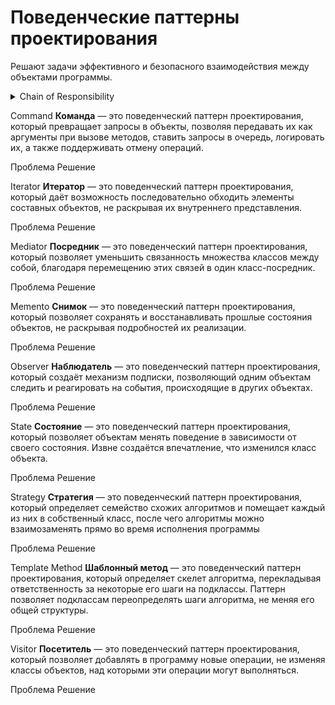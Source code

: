 # Поведенческие паттерны проектирования

Решают задачи эффективного и безопасного взаимодействия между объектами программы.

<details>
<summary>
  Chain of Responsibility
</summary>

**Цепочка обязанностей** — это поведенческий паттерн проектирования, который позволяет передавать запросы последовательно по цепочке обработчиков. Каждый последующий обработчик решает, может ли он обработать запрос сам и стоит ли передавать запрос дальше по цепи.

<details>
<summary>
  Проблема
</summary>

Мы создаем банковскую систему. И в нее поступают заявки от клиентов на различные операции. Каждая заявка должна проходить несколько этапов проверки:

- Проверка формата данных
- Проверка лимитов
- Проверка безопасности
- Проверка кредитной истории
- Финальное одобрение

Заявки поступают в класс `LoanApplication` и обрабатываются в его методе `Process()`.

```mermaid
%%{init: {'theme': 'dark', 'class': {'hideEmptyMembersBox': true}}}%%
classDiagram

class LoanApplication {
  + Process(client_data, amount, duration) String
  - ValidateFormat(client_data, amount, duration) Boolean
  - CheckLimits(amount, duration) Boolean
  - SecurityCheck(client_data) Boolean
  - CheckCreditHistory(client_data) Boolean
}
```

```pseudocode
class LoanApplication {
  function Process(application: Application) : String {
    // Проверка формата данных
    if (!this.ValidateFormat(application)) {
      return "Invalid format"
    }

    // Проверка финансовых лимитов
    if (!this.CheckLimits(application)) {
      return "Limit exceeded"
    }

    // Проверка безопасности
    if (!this.SecurityCheck(application)) {
      return "Security issues"
    }

    // Проверка кредитной истории
    if (!this.CheckCreditHistory(application)) {
      return "Poor credit history"
    }

    // Финальное одобрение
    return "Approved"
  }

  function ValidateFormat(application: Application) : Boolean {
    // Проверяет корректность заполнения полей
    return application.name != null
      and application.amount > 0
      and application.duration > 0
  }

  function CheckLimits(application: Application) : Boolean {
    // Проверяет не превышены ли лимиты
    return application.amount <= 1000000
      and application.duration <= 60
  }

  function SecurityCheck(application: Application) : Boolean {
    // Проверяет безопасность операции
    return !application.client.isBlacklisted()
      and !application.hasFraudIndicators()
  }

  function CheckCreditHistory(application: Application) : Boolean {
    // Проверяет кредитную историю клиента
    return application.client.creditScore >= 650
      and application.client.hasNoDelinquencies()
  }
}
```

Если реализовать всё в одном классе, получится огромный метод с множеством условий. При добавлении новых проверок придется модифицировать существующий код, нарушая принцип открытости/закрытости.

Такой подход сложно поддерживать и расширять.

</details>

<details>
<summary>
  Решение
</summary>

Паттерн Цепочка обязанностей предлагает превратить отдельные поведения в объекты-обработчики. Каждый обработчик содержит метод для выполнения одной конкретной проверки. Данные для таких проверок будут передаваться в метод через параметры. Вместо монолитного метода `Process()` мы создаем отдельные обработчики с методом `Handle()`.

```mermaid
%%{init: {'theme': 'dark', 'class': {'hideEmptyMembersBox': true}}}%%
classDiagram

class FormatHandler {
  + Handle(application: Application) Result
}

class LimitHandler {
  + Handle(application: Application) Result
}

class SecurityHandler {
  + Handle(application: Application) Result
}
```

Обработчики объединяются в цепочку, где каждый имеет ссылку на следующего в последовательности. Это позволяет обработчику выполнить собственную логику над запросом
и при необходимости передать запрос следующему звену цепи. Длина цепочки легко масштабируется. Обработчик может прервать передачу запроса дальше, что дает гибкость в некоторых сценариях.

Создадим абстрактный класс LoanHandler, который будет содержать общую логику для всех обработчиков, включая методы и поле-ссылку `next` на следующий обработчик:

```mermaid
%%{init: {'theme': 'dark', 'class': {'hideEmptyMembersBox': true}}}%%
classDiagram

class LoanHandler {
  <<abstract>>
  - next: LoanHandler
  + SetNext(handler: LoanHandler) LoanHandler
  + Handle(application: Application) Result
  # HandleNext(application: Application) Result
}

class FormatHandler {
  + Handle(application: Application) Result
}

class LimitHandler {
  + Handle(application: Application) Result
}

class SecurityHandler {
  + Handle(application: Application) Result
}

LoanHandler <|-- FormatHandler
LoanHandler <|-- LimitHandler
LoanHandler <|-- SecurityHandler
```

И для удобной работы клиентского кода с объекетами-обработчиками создадим общий интерфейс:

```mermaid
%%{init: {'theme': 'dark', 'class': {'hideEmptyMembersBox': true}}}%%
classDiagram

class IHandler["Handler"] {
  <<interface>>
  + SetNext(handler: Handler)
  + Handle(application: Application) Result
}

class LoanHandler {
  <<abstract>>
  - next: Handler
  + SetNext(handler: Handler)
  + Handle(application: Application) Result
  + HandleNext(application: Application) Result
}

class FormatHandler {
  + Handle(application: Application) Result
}

class LimitHandler {
  + Handle(application: Application) Result
}

class SecurityHandler {
  + Handle(application: Application) Result
}

IHandler <|.. LoanHandler
IHandler <--o LoanHandler
LoanHandler <|-- FormatHandler
LoanHandler <|-- LimitHandler
LoanHandler <|-- SecurityHandler
```

**Псевдокод:**

**Handler (интерфейс):**

```pseudocode
interface Handler {
  function SetNext(handler: Handler)
  function Handle(application: Application) : Result
}
```

**LoanHandler (абстрактный класс):**

```pseudocode
abstract class LoanHandler implements Handler {
  field next: Handler

  function SetNext(handler: Handler) {
    this.next = handler
  }

  abstract function Handle(application: Application) : Result

  function HandleNext(application: Application) : Result {
    if (this.next != null) {
      return this.next.Handle(application)
    }
    return Result("Approved")
  }
}
```

**FormatHandler:**

```pseudocode
class FormatHandler extends LoanHandler {
  function Handle(application: Application) : Result {
    if (!application.hasRequiredFields()) {
      return Result("Error: Invalid format")
    }
    return this.HandleNext(application)
  }
}
```

**LimitHandler:**

```pseudocode
class LimitHandler extends LoanHandler {
  function Handle(application: Application) : Result {
    if (application.amount > 1000000) {
      return Result("Error: Amount exceeds limit")
    }
    return this.HandleNext(application)
  }
}
```

**SecurityHandler:**

```pseudocode
class SecurityHandler extends LoanHandler {
  function Handle(application: Application) : Result {
    if (application.client.isBlacklisted()) {
      return Result("Error: Client blacklisted")
    }
    return this.HandleNext(application)
  }
}
```

**Использование:**

```pseudocode
format_handler = new FormatHandler()
limit_handler = new LimitHandler()
security_handler = new SecurityHandler()

format_handler.SetNext(limitHandler)
limit_handler.SetNext(securityHandler)

result = format_handler.Handle(application)
// Запускаем обработку через цепочку: Формат → Лимиты → Безопасность
```

</details>

**Общая диаграмма паттерна:**

```mermaid
%%{init: {'theme': 'dark', 'class': {'hideEmptyMembersBox': true}}}%%
classDiagram

class Client

class Handler {
  <<interface>>
  + SetNext(h: Handler)
  + Handle(request)
}

class BaseHandler {
  <<abstract>>
  - next: Handler
  + SetNext(h: Handler)
  + Handle(request)
}

class ConcreteHandlerA {
  + Handle(request)
}

class ConcreteHandlerB {
  + Handle(request)
}

Client --> Handler
Handler <|.. BaseHandler
Handler <--o BaseHandler
BaseHandler <|-- ConcreteHandlerA
BaseHandler <|-- ConcreteHandlerB
```

</details>

Command
**Команда** — это поведенческий паттерн проектирования, который превращает запросы в объекты, позволяя передавать их как аргументы при вызове методов, ставить запросы в очередь, логировать их, а также поддерживать отмену операций.

Проблема
Решение

Iterator
**Итератор** — это поведенческий паттерн проектирования, который даёт возможность последовательно обходить элементы составных объектов, не раскрывая их внутреннего представления.

Проблема
Решение

Mediator
**Посредник** — это поведенческий паттерн проектирования, который позволяет уменьшить связанность множества классов между собой, благодаря перемещению этих связей в один класс-посредник.

Проблема
Решение

Memento
**Снимок** — это поведенческий паттерн проектирования, который позволяет сохранять и восстанавливать прошлые состояния объектов, не раскрывая подробностей их реализации.

Проблема
Решение

Observer
**Наблюдатель** — это поведенческий паттерн проектирования, который создаёт механизм подписки, позволяющий одним объектам следить и реагировать на события, происходящие в других объектах.

Проблема
Решение

State
**Состояние** — это поведенческий паттерн проектирования, который позволяет объектам менять поведение в зависимости от своего состояния. Извне создаётся впечатление, что изменился класс объекта.

Проблема
Решение

Strategy
**Стратегия** — это поведенческий паттерн проектирования, который определяет семейство схожих алгоритмов и помещает каждый из них в собственный класс, после чего алгоритмы можно взаимозаменять прямо во время исполнения программы

Проблема
Решение

Template Method
**Шаблонный метод** — это поведенческий паттерн проектирования, который определяет скелет алгоритма, перекладывая ответственность за некоторые его шаги на подклассы. Паттерн позволяет подклассам переопределять шаги алгоритма, не меняя его общей структуры.

Проблема
Решение

Visitor
**Посетитель** — это поведенческий паттерн проектирования, который позволяет добавлять в программу новые операции, не изменяя классы объектов, над которыми эти операции могут выполняться.

Проблема
Решение
